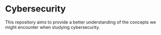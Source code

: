 # Cybersecurity
This repository aims to provide a better understanding of the concepts we might encounter when studying cybersecurity.
